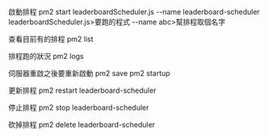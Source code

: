 啟動排程
pm2 start leaderboardScheduler.js --name leaderboard-scheduler
leaderboardScheduler.js>要跑的程式
--name abc>幫排程取個名字

查看目前有的排程
pm2 list

排程跑的狀況
pm2 logs

伺服器重啟之後要重新啟動
pm2 save
pm2 startup

更新排程
pm2 restart leaderboard-scheduler

停止排程
pm2 stop leaderboard-scheduler

砍掉排程
pm2 delete leaderboard-scheduler
